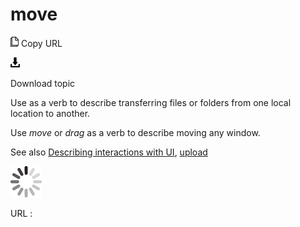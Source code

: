 # move

![Copy URL](media/move/Copy.png)
Copy URL

![Download](media/move/Download.png)

Download topic

Use as a verb to describe transferring files or folders from one local location to another. 

Use *move* or *drag* as a verb to describe moving any window. 

See also [Describing interactions with UI](https://worldready.cloudapp.net/Styleguide/Read?id=2700&topicid=26472), [](https://worldready.cloudapp.net/Styleguide/Read?id=2700&topicid=33616)[upload](https://worldready.cloudapp.net/Styleguide/Read?id=2700&topicid=33616)

![In progress](media/move/activity-large.gif)

URL :
